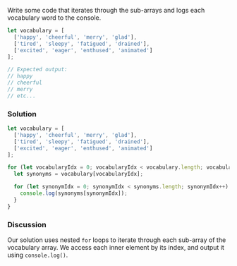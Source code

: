 Write some code that iterates through the sub-arrays and logs each vocabulary word to the console.

```JavaScript
let vocabulary = [
  ['happy', 'cheerful', 'merry', 'glad'],
  ['tired', 'sleepy', 'fatigued', 'drained'],
  ['excited', 'eager', 'enthused', 'animated']
];

// Expected output:
// happy
// cheerful
// merry
// etc...
```

### Solution
```JavaScript
let vocabulary = [
  ['happy', 'cheerful', 'merry', 'glad'],
  ['tired', 'sleepy', 'fatigued', 'drained'],
  ['excited', 'eager', 'enthused', 'animated']
];

for (let vocabularyIdx = 0; vocabularyIdx < vocabulary.length; vocabularyIdx++) {
  let synonyms = vocabulary[vocabularyIdx];

  for (let synonymIdx = 0; synonymIdx < synonyms.length; synonymIdx++) {
    console.log(synonyms[synonymIdx]);
  }
}
```

### Discussion
Our solution uses nested `for` loops to iterate through each sub-array of the vocabulary array. We access each inner element by its index, and output it using `console.log()`.
